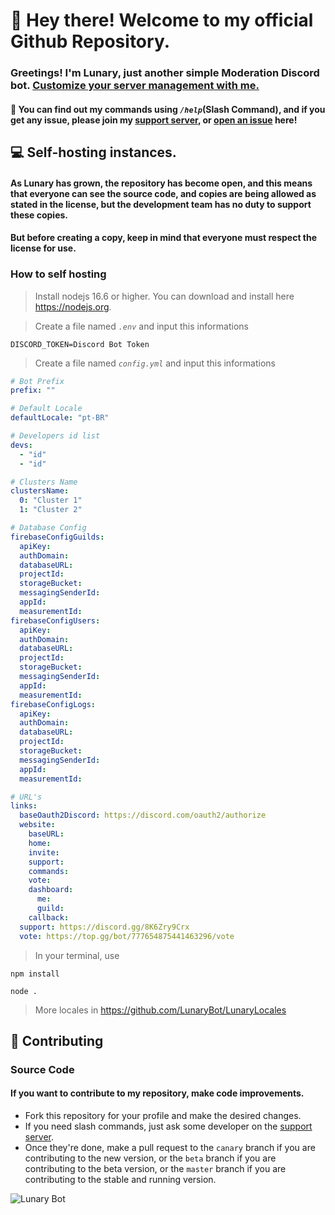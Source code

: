 # 👋 Hey there! Welcome to my official Github Repository.

### Greetings! I'm Lunary, just another simple Moderation Discord bot. [Customize your server management with me.](https://dsc.gg/lunarybot)

#### 🧐 You can find out my commands using *`/help`*(Slash Command), and if you get any issue, please join my [support server](https://discord.gg/8K6Zry9Crx), or [open an issue](https://github.com/LunaryBot/LunaryBot/issues/new) here!

## 💻 Self-hosting instances.

#### As Lunary has grown, the repository has become open, and this means that everyone can see the source code, and copies are being allowed as stated in the license, but the development team has no duty to support these copies.
#### But before creating a copy, keep in mind that everyone must respect the license for use.

### How to self hosting
> Install nodejs 16.6 or higher. You can download and install here https://nodejs.org.

> Create a file named *`.env`* and input this informations
```
DISCORD_TOKEN=Discord Bot Token
```

> Create a file named *`config.yml`* and input this informations
```yml
# Bot Prefix
prefix: ""

# Default Locale
defaultLocale: "pt-BR"

# Developers id list
devs:
  - "id"
  - "id"

# Clusters Name
clustersName: 
  0: "Cluster 1"
  1: "Cluster 2"

# Database Config
firebaseConfigGuilds:
  apiKey: 
  authDomain: 
  databaseURL: 
  projectId: 
  storageBucket: 
  messagingSenderId: 
  appId: 
  measurementId: 
firebaseConfigUsers:
  apiKey: 
  authDomain: 
  databaseURL: 
  projectId: 
  storageBucket: 
  messagingSenderId: 
  appId: 
  measurementId: 
firebaseConfigLogs:
  apiKey: 
  authDomain: 
  databaseURL: 
  projectId: 
  storageBucket: 
  messagingSenderId: 
  appId: 
  measurementId: 

# URL's
links: 
  baseOauth2Discord: https://discord.com/oauth2/authorize
  website:
    baseURL: 
    home: 
    invite: 
    support: 
    commands: 
    vote: 
    dashboard:
      me: 
      guild: 
    callback: 
  support: https://discord.gg/8K6Zry9Crx
  vote: https://top.gg/bot/777654875441463296/vote
```

> In your terminal, use
```
npm install
```
```
node .
```

> More locales in https://github.com/LunaryBot/LunaryLocales

## 🚀 Contributing

### Source Code
#### If you want to contribute to my repository, make code improvements.
- Fork this repository for your profile and make the desired changes.
- If you need slash commands, just ask some developer on the [support server](https://discord.gg/8K6Zry9Crx).
- Once they're done, make a pull request to the `canary` branch if you are contributing to the new version, or the `beta` branch if you are contributing to the beta version, or the `master` branch if you are contributing to the stable and running version.

![Lunary Bot](https://media.discordapp.net/attachments/826844594464489494/902217896858619944/hi_hi_DgQwYJL.png)